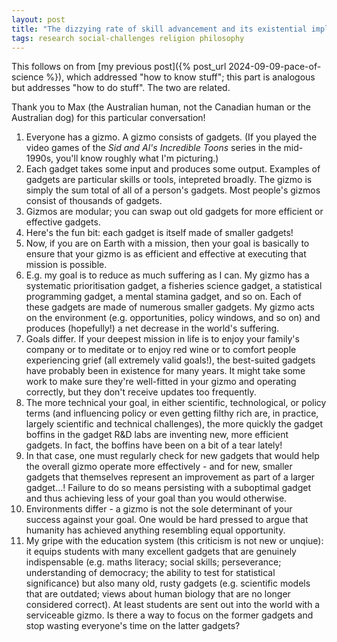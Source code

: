 ```yaml
---  
layout: post  
title: "The dizzying rate of skill advancement and its existential implications"  
tags: research social-challenges religion philosophy  
---  
```


This follows on from [my previous post]({% post_url 2024-09-09-pace-of-science %}), which addressed "how to know stuff"; this part is analogous but addresses "how to do stuff". The two are related.  

Thank you to Max (the Australian human, not the Canadian human or the Australian dog) for this particular conversation!  

1. Everyone has a gizmo. A gizmo consists of gadgets. (If you played the video games of the *Sid and Al's Incredible Toons* series in the mid-1990s, you'll know roughly what I'm picturing.)  
2. Each gadget takes some input and produces some output. Examples of gadgets are particular skills or tools, intepreted broadly. The gizmo is simply the sum total of all of a person's gadgets. Most people's gizmos consist of thousands of gadgets.  
3. Gizmos are modular; you can swap out old gadgets for more efficient or effective gadgets.  
4. Here's the fun bit: each gadget is itself made of smaller gadgets!  
5. Now, if you are on Earth with a mission, then your goal is basically to ensure that your gizmo is as efficient and effective at executing that mission is possible.  
6. E.g. my goal is to reduce as much suffering as I can. My gizmo has a systematic prioritisation gadget, a fisheries science gadget, a statistical programming gadget, a mental stamina gadget, and so on. Each of these gadgets are made of numerous smaller gadgets. My gizmo acts on the environment (e.g. opportunities, policy windows, and so on) and produces (hopefully!) a net decrease in the world's suffering.  
7. Goals differ. If your deepest mission in life is to enjoy your family's company or to meditate or to enjoy red wine or to comfort people experiencing grief (all extremely valid goals!), the best-suited gadgets have probably been in existence for many years. It might take some work to make sure they're well-fitted in your gizmo and operating correctly, but they don't receive updates too frequently.  
8. The more technical your goal, in either scientific, technological, or policy terms (and influencing policy or even getting filthy rich are, in practice, largely scientific and technical challenges), the more quickly the gadget boffins in the gadget R&D labs are inventing new, more efficient gadgets. In fact, the boffins have been on a bit of a tear lately!  
9. In that case, one must regularly check for new gadgets that would help the overall gizmo operate more effectively - and for new, smaller gadgets that themselves represent an improvement as part of a larger gadget...! Failure to do so means persisting with a suboptimal gadget and thus achieving less of your goal than you would otherwise.  
10. Environments differ - a gizmo is not the sole determinant of your success against your goal. One would be hard pressed to argue that humanity has achieved anything resembling equal opportunity.  
11. My gripe with the education system (this criticism is not new or unqiue): it equips students with many excellent gadgets that are genuinely indispensable (e.g. maths literacy; social skills; perseverance; understanding of democracy; the ability to test for statistical significance) but also many old, rusty gadgets (e.g. scientific models that are outdated; views about human biology that are no longer considered correct). At least students are sent out into the world with a serviceable gizmo. Is there a way to focus on the former gadgets and stop wasting everyone's time on the latter gadgets?  
